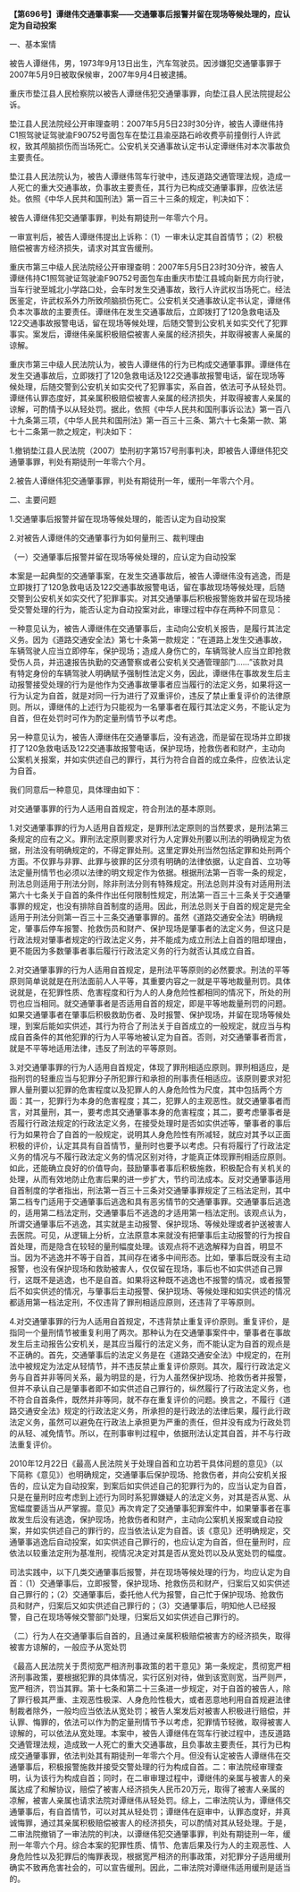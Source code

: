 **【第696号】谭继伟交通肇事案——交通肇事后报警并留在现场等候处理的，应认定为自动投案**

一、基本案情

被告人谭继伟，男，1973年9月13日出生，汽车驾驶员。因涉嫌犯交通肇事罪于2007年5月9日被取保候审，2007年9月4日被逮捕。

重庆市垫江县人民检察院以被告人谭继伟犯交通肇事罪，向垫江县人民法院提起公诉。

垫江县人民法院经公开审理查明：2007年5月5日23时30分许，被告人谭继伟持C1照驾驶证驾驶渝F90752号面包车在垫江县渝巫路石岭收费亭前撞倒行人许武权，致其颅脑损伤而当场死亡。公安机关交通事故认定书认定谭继伟对本次事故负主要责任。

垫江县人民法院认为，被告人谭继伟驾车行驶中，违反道路交通管理法规，造成一人死亡的重大交通事故，负事故主要责任，其行为已构成交通肇事罪，应依法惩处。依照《中华人民共和国刑法》第一百三十三条的规定，判决如下：

被告人谭继伟犯交通肇事罪，判处有期徒刑一年零六个月。

一审宣判后，被告人谭继伟提出上诉称：（1）一审未认定其自首情节；（2）积极赔偿被害方经济损失，请求对其宜告缓刑。

重庆市第三中级人民法院经公开审理查明：2007年5月5日23时30分许，被告人谭继伟持C1照驾驶证驾驶渝F90752号面包车由重庆市垫江县城向新民方向行驶，当车行驶至城北小学路口处，会车时发生交通事故，致行人许武权当场死亡。经法医鉴定，许武权系外力所致颅脑损伤死亡。公安机关交通事故认定书认定，谭继伟负本次事故的主要责任。谭继伟在发生交通事故后，立即拨打了120急救电话及122交通事故报警电话，留在现场等候处理，后随交警到公安机关如实交代了犯罪事实。案发后，谭继伟亲属积极赔偿被害人亲属的经济损失，并取得被害人亲属的谅解。

重庆市第三中级人民法院认为，被告人谭继伟的行为已构成交通肇事罪。谭继伟在发生交通事故后，立即拨打了120急救电话及122交通事故报警电话，留在现场等候处理，后随交警到公安机关如实交代了犯罪事实，系自首，依法可予从轻处罚。谭继伟认罪态度好，其亲属积极赔偿被害人亲属的经济损失，并取得被害人亲属的谅解，可酌情予以从轻处罚。据此，依照《中华人民共和国刑事诉讼法》第一百八十九条第三项，《中华人民共和国刑法》第一百三十三条、第六十七条第一款、第七十二条第一款之规定，判决如下：

1.撤销垫江县人民法院（2007）垫刑初字第157号刑事判决，即被告人谭继伟犯交通肇事罪，判处有期徒刑一年零六个月。

2.被告人谭继伟犯交通肇事罪，判处有期徒刑一年，缓刑一年零六个月。

二、主要问题

1.交通肇事后报警并留在现场等候处理的，能否认定为自动投案

2.对被告人谭继伟的交通肇事行为如何量刑三、裁判理由

（一）交通肇事后报警并留在现场等候处理的，应认定为自动投案

本案是一起典型的交通肇事案，在发生交通事故后，被告人谭继伟没有逃逸，而是立即拨打了120急救电话及122交通事故报警电话，留在事故现场等候处理，后随交警到公安机关如实交代了犯罪事实。对其交通肇事后积极报警施救并留在现场接受交警处理的行为，能否认定为自动投案对此，审理过程中存在两种不同意见：

一种意见认为，被告人谭继伟在交通肇事后，主动向公安机关报告，是履行其法定义务。因为《道路交通安全法》第七十条第一款规定：“在道路上发生交通事故，车辆驾驶人应当立即停车，保护现场；造成人身伤亡的，车辆驾驶人应当立即抢救受伤人员，并迅速报告执勤的交通警察或者公安机关交通管理部门……”该款对具有特定身份的车辆驾驶人明确赋予强制性法定义务，因此，谭继伟在事故发生后主动报警接受处理的行为是他作为交通事故肇事者应当履行的法定义务，如果将这一行为认定为自首，就是对同一行为进行了双重评价，违反了禁止重复评价的法律原则。所以，谭继伟的上述行为只能视为一名肇事者在履行其法定义务，不能认定为自首，但在处罚时可作为酌定量刑情节予以考虑。

另一种意见认为，被告人谭继伟在交通肇事后，没有逃逸，而是留在现场并立即拨打了120急救电话及122交通事故报警电话，保护现场，抢救伤者和财产，主动向公案机关报案，并如实供述自己的罪行，其行为符合自首的成立条件，应依法认定为自首。

我们同意后一种意见，具体理由如下：

对交通肇事罪的行为人适用自首规定，符合刑法的基本原则。

1.对交通肇事罪的行为人适用自首规定，是罪刑法定原则的当然要求，是刑法第三条规定的应有之义。罪刑法定原则要求对行为人定罪处刑要以刑法的明确规定为依据，刑法没有明确规定的，不得定罪处刑。这里定罪处刑当然包括定罪和处刑两个方面。不仅罪与非罪、此罪与彼罪的区分须有明确的法律依据，认定自首、立功等法定量刑情节也必须以法律的明文规定作为依据。根据刑法第一百零一条的规定，刑法总则适用于刑法分则，除非刑法分则有特殊规定。刑法总则并没有对适用刑法第六十七条关于自首的条件作出任何限制性规定，刑法第一百三十三条关于交通肇事罪的规定，也没有排除自首制度的适用。因此，刑法总则关于自首的规定是完全适用于刑法分则第一百三十三条交通肇事罪的。虽然《道路交通安全法》明确规定，肇事后停车报警、抢救伤员和财产、保护现场是肇事者的法定义务，但这只是行政法规对肇事者规定的行政法定义务，并不能成为成立刑法上自首的阻却理由，更不能因为多数肇事者事后履行行政法定义务的行为就否认其成立自首。

2.对交通肇事罪的行为人适用自首规定，是刑法平等原则的必然要求。刑法的平等原则简单说就是在刑法面前人人平等，其重要内容之一就是平等地裁量刑罚。具体说就是，在犯罪性质、危害程度和行为人的人身危险性都相同的情况下，所处的刑罚也应当相同。就交通肇事者是否适用自首的规定，即是平等地裁量刑罚的问题。如果交通肇事者在肇事后积极救助伤者、及时报警、保护现场，并留在现场等候处理，到案后能如实供述，其行为符合了刑法关于自首成立的一般规定，就应当与构成自首条件的其他犯罪的行为人平等地被认定为自首。否则，对交通肇事者而言，就是不平等地适用法律，违反了刑法的平等原则。

3.对交通肇事罪的行为人适用自首规定，体现了罪刑相适应原则。罪刑相适应，是指刑罚的轻重应当与犯罪分子所犯罪行和承担的刑事责任相适应。该原则要求对犯罪人量刑要以犯罪的危害程度以及犯罪人的人身危险性为尺度，其中包括两个方面：其一，犯罪行为本身的危害程度；其二，犯罪人的主观恶性。就交通肇事者而言，对其量刑，其一，要考虑其交通肇事本身的危害程度；其二，要考虑肇事者是否履行行政法规定的行政法定义务，在接受处理时是否如实供述等，肇事者的事后行为如果符合了自首的一般规定，说明其人身危险性有所减轻，就应对其予以正面积极的评价，认定其具有自首情节，量刑时也要予以考虑。只有将履行了行政法定义务的情况与不履行政法定义务的情况区别对待，才能真正体现罪刑相适应原则。如此，还能确立良好的价值导向，鼓励肇事者事后积极施救，积极配合有关机关的处理，从而有效地防止危害后果的进一步扩大，节约司法成本。反对交通肇事适用自首制度的学者指出，刑法第一百三十三条对交通肇事罪规定了三档法定刑，其中第二档专门适用于交通肇事后逃逸和具有恶劣情节的交通肇事罪。交通肇事后逃逸的，适用第二档法定刑，交通肇事后不逃逸的才适用第一档法定刑。该观点认为，所谓交通肇事后不逃逸，其实就是主动报警、保护现场、等候处理或者护送被害人去医院。可见，从逻辑上分析，立法原意本来就没有把肇事后主动报警的行为按自首处理，而是隐含在较轻的量刑幅度处理。该观点将不逃逸解释为自首，明显不当。因为不逃逸并不等于自首，其间存在诸多中间形态。比如，肇事后既没有主动报警，也没有保护现场和救助被害人，仅仅留在现场，事后也不如实供述自己罪行，这既不是逃逸，也不是自首。如果将这种既不逃逸也不报警的情况，或者报警后不如实供述的情况，与肇事后主动报警、保护现场、等候处理和如实供述的情况都适用第一档法定刑，不仅违背了罪刑相适应原则，还违背了平等原则。

4.对交通肇事罪的行为人适用自首规定，不违背禁止重复评价原则。重复评价，是指同一个量刑情节被重复利用了两次。那种认为在交通肇事案件中，肇事者在事故发生后主动报告公安机关，是其应当履行的法定义务，而不能认定为自首的观点是不正确的。首先，交通肇事后的法定义务是在《道路交通安全法》中规定的，在刑法中被规定为法定从轻情节，并不违反禁止重复评价原则。其次，履行行政法定义务与自首并非等同关系，最为明显的是，行为人虽然保护现场、抢救伤者并报警，但并不承认自己是肇事者即不如实供述自己罪行的，纵然履行了行政法定义务，也不符合自首条件，既然并非等同，就不存在重复评价的问题。换言之，不履行《道路交通安全法》规定的行政法定义务，所承担的是行政法的法律后果，履行此行政法定义务，虽然可以避免在行政法上承担更为严重的责任，但并没有成为行政处罚的从轻、减免情节。所以，在刑事审判过程中，依据刑法认定其自首，并不与行政法重复评价。

2010年12月22日《最高人民法院关于处理自首和立功若干具体问题的意见》（以下简称《意见》）也明确规定，交通肇事后保护现场、抢救伤者，并向公安机关报告的，应认定为自动投案，到案后如实供述自己的犯罪行为的，应当认定为自首，只是在量刑时应考虑到上述行为同时系犯罪嫌疑人的法定义务，对其是否从宽、从宽幅度要适当从严掌握。意见》再次肯定了交通肇事犯罪案件中，如果肇事者在事故发生后没有逃逸，保护现场，抢救伤者和财产，主动向公案机关报案或自动投案，并如实供述自己的罪行的，应当依法认定为自首。该《意见》还明确规定，交通肇事逃逸后自动投案，如实供述自己罪行的，也应认定为自首，但在量刑时，应依法以较重法定刑为基准刑，视情况决定对其是否从宽处罚以及从宽处罚的幅度。

司法实践中，以下几类交通肇事后报警，并在现场等候处理的行为，均应认定为自首：（1）交通肇事后，立即报警，保护现场、抢救伤员和财产，归案后又如实供述自己罪行的；（2）交通肇事后，委托他人代为报警，自己忙于保护现场、抢救伤员和财产，归案后又如实供述自己罪行的；（3）交通肇事后，明知他人已经报警，自己在现场等候交警部门处理，归案后又如实供述自己罪行的。

（二）行为人在交通肇事后自首的，且通过亲属积极赔偿被害方的经济损失，取得被害方谅解的，一般应予从宽处罚

《最高人民法院关于贯彻宽严相济刑事政策的若干意见》第一条规定，贯彻宽严相济刑事政策，要根据犯罪的具体情况，实行区别对待，做到该宽则宽，当严则严，宽严相济，罚当其罪。第十七条和第二十三条进一步规定，对于自首的被告人，除了罪行极其严重、主观恶性极深、人身危险性极大，或者恶意地利用自首规避法律制裁者除外，一般均应当依法从宽处罚；被告人案发后对被害人积极进行赔偿，并认罪、悔罪的，依法可以作为酌定量刑情节予以考虑，犯罪情节轻微，取得被害人谅解的，可以依法从宽处理。本案中，被告人谭继伟在驾车行驶过程中，违反道路交通管理法规，造成致一人死亡的重大交通事故，且负事故主要责任，其行为已构成交通肇事罪，依法判处其有期徒刑一年零六个月。但没有认定被告人谭继伟在交通肇事后，积极报警施救并接受交警处理的行为构成自首。二：审法院经审理查明，认为该行为构成自首；同时，在二审审理过程中，谭继伟的亲属与被害人的亲属达成了和解协议，赔偿了被害人经济损失人民币20万元，取得了被害人亲属的凉解，被害人亲属也请求法院对谭继伟从轻处罚。综上，二审法院认为，谭继伟交通肇事后，有自首情节，可以对其从轻处罚；谭继伟在庭审中，认罪态度好，并真诚悔罪，通过其亲属积极赔偿被害人的经济损失，可以酌情对其从轻处理。于是，二审法院撤销了一审法院的判决，以谭继伟犯交通肇事罪，判处有期徒刑一年，缓刑一年零六个月。综合本案的犯罪性质、情节、危害后果及行为人的主观恶性、人身危险性以及犯罪后的悔罪表现，根据宽严相济的刑事政策，对犯罪分子适用缓刑确实不致再危害社会的，可以宣告缓刑。因此，二审法院对谭继伟适用缓刑是适当的。